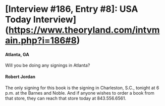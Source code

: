# [Interview #186, Entry #8]: USA Today Interview](https://www.theoryland.com/intvmain.php?i=186#8)

#### Atlanta, GA

Will you be doing any signings in Atlanta?

#### Robert Jordan

The only signing for this book is the signing in Charleston, S.C., tonight at 6 p.m. at the Barnes and Noble. And if anyone wishes to order a book from that store, they can reach that store today at 843.556.6561.

